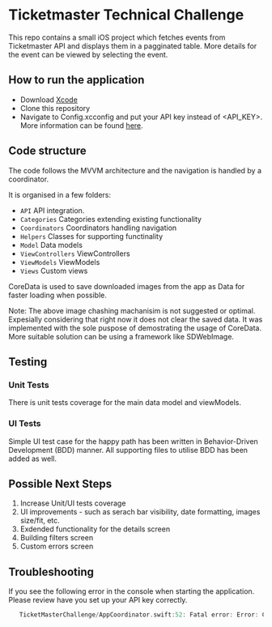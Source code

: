 # Ticketmaster Technical Challenge

This repo contains a small iOS project which fetches events from Ticketmaster API and displays them in a pagginated table. More details for the event can be viewed by selecting the event. 

## How to run the application

* Download [Xcode](https://apps.apple.com/gb/app/xcode/id497799835?mt=12)
* Clone this repository
* Navigate to Config.xcconfig and put your API key instead of <API_KEY>. More information can be found [here](https://developer.ticketmaster.com/products-and-docs/apis/getting-started).

## Code structure

The code follows the MVVM architecture and the navigation is handled by a coordinator.

It is organised in a few folders:
* ```API``` API integration.
* ```Categories``` Categories extending existing functionality
* ```Coordinators``` Coordinators handling navigation
* ```Helpers``` Classes for supporting functinality
* ```Model``` Data models
* ```ViewControllers``` ViewControllers 
* ```ViewModels``` ViewModels 
* ```Views``` Custom views

CoreData is used to save downloaded images from the app as Data for faster loading when possible. 

Note: The above image chashing machanisim is not suggested or optimal. Expesially considering that right now it does not clear the saved data. It was implemented with the sole puspose of demostrating the usage of CoreData. More suitable solution can be using a framework like SDWebImage.

## Testing

### Unit Tests

There is unit tests coverage for the main data model and viewModels.

### UI Tests

Simple UI test case for the happy path has been written in Behavior-Driven Development (BDD) manner. All supporting files to utilise BDD has been added as well. 

## Possible Next Steps

1. Increase Unit/UI tests coverage
2. UI improvements - such as serach bar visibility, date formatting, images size/fit, etc. 
3. Exdended functionality for the details screen
4. Building filters screen 
5. Custom errors screen

## Troubleshooting

If you see the following error in the console when starting the application. Please review have you set up your API key correctly.
```swift
   TicketMasterChallenge/AppCoordinator.swift:52: Fatal error: Error: Config file not set up correctly
```

